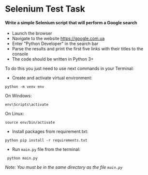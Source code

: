 # Selenium Test Task

#### Write a simple Selenium script that will perform a Google search

* Launch the browser
* Navigate to the website https://google.com.ua
* Enter "Python Developer" in the search bar
* Parse the results and print the first five links with their titles to the console
* The code should be written in Python 3+


To do this you just need to use next commands in your Terminal:
* Create and activate virtual environment:

`python -m venv env`

On Windows:

`env\Scripts\activate`

On Linux:

`source env/bin/activate`

* Install packages from requirement.txt:

`python pip install -r requirements.txt`

* Run `main.py` file from the terminal:

` python main.py`

_Note: You must be in the same directory as the file `main.py`_